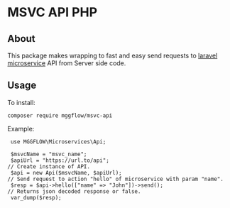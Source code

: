 # MSVC API PHP

## About
This package makes wrapping to fast and easy send requests 
to [laravel microservice](https://github.com/mggflow/laravel-microservice-base) API 
from Server side code.

## Usage
To install:
```
composer require mggflow/msvc-api
```

Example:
```
 use MGGFLOW\Microservices\Api;
 
 $msvcName = "msvc_name";
 $apiUrl = "https://url.to/api";
// Create instance of API.
 $api = new Api($msvcName, $apiUrl);
// Send request to action "hello" of microservice with param "name".
 $resp = $api->hello(["name" => "John"])->send();
// Returns json decoded response or false.
 var_dump($resp);
```